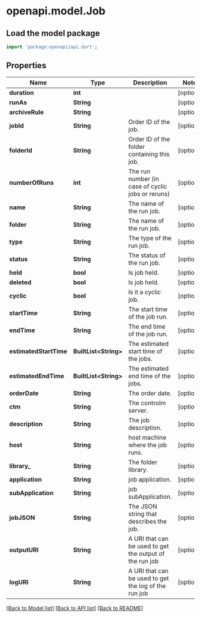# openapi.model.Job

## Load the model package
```dart
import 'package:openapi/api.dart';
```

## Properties
Name | Type | Description | Notes
------------ | ------------- | ------------- | -------------
**duration** | **int** |  | [optional] 
**runAs** | **String** |  | [optional] 
**archiveRule** | **String** |  | [optional] 
**jobId** | **String** | Order ID of the job. | [optional] 
**folderId** | **String** | Order ID of the folder containing this job. | [optional] 
**numberOfRuns** | **int** | The run number (in case of cyclic jobs or reruns) | [optional] 
**name** | **String** | The name of the run job. | [optional] 
**folder** | **String** | The name of the run job. | [optional] 
**type** | **String** | The type of the run job. | [optional] 
**status** | **String** | The status of the run job. | [optional] 
**held** | **bool** | Is job held. | [optional] 
**deleted** | **bool** | Is job held. | [optional] 
**cyclic** | **bool** | Is it a cyclic job. | [optional] 
**startTime** | **String** | The start time of the job run. | [optional] 
**endTime** | **String** | The end time of the job run. | [optional] 
**estimatedStartTime** | **BuiltList&lt;String&gt;** | The estimated start time of the jobs. | [optional] 
**estimatedEndTime** | **BuiltList&lt;String&gt;** | The estimated end time of the jobs. | [optional] 
**orderDate** | **String** | The order date. | [optional] 
**ctm** | **String** | The controlm server. | [optional] 
**description** | **String** | The job description. | [optional] 
**host** | **String** | host machine where the job runs. | [optional] 
**library_** | **String** | The folder library. | [optional] 
**application** | **String** | job application. | [optional] 
**subApplication** | **String** | job subApplication. | [optional] 
**jobJSON** | **String** | The JSON string that describes the job. | [optional] 
**outputURI** | **String** | A URI that can be used to get the output of the run job | [optional] 
**logURI** | **String** | A URI that can be used to get the log of the run job | [optional] 

[[Back to Model list]](../README.md#documentation-for-models) [[Back to API list]](../README.md#documentation-for-api-endpoints) [[Back to README]](../README.md)



